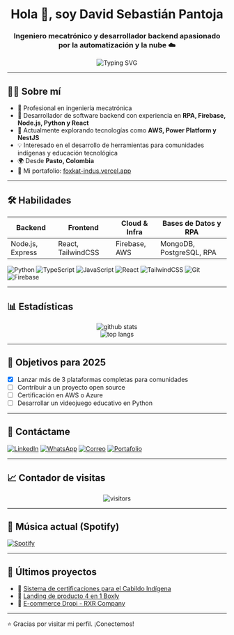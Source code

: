 <h1 align="center">Hola 👋, soy David Sebastián Pantoja</h1>
<h3 align="center">Ingeniero mecatrónico y desarrollador backend apasionado por la automatización y la nube ☁️</h3>

<p align="center">
  <img src="https://readme-typing-svg.herokuapp.com?font=Fira+Code&weight=600&size=22&pause=1000&color=35F7C8&center=true&vCenter=true&width=600&lines=Full+Stack+Developer;Especialista+en+RPA%2C+Backend+y+Cloud;apasionado+por+la+tecnología+y+el+código+limpio" alt="Typing SVG" />
</p>



---

## 🧑‍💻 Sobre mí

- 💼 Profesional en ingeniería mecatrónica  
- 🔁 Desarrollador de software backend con experiencia en **RPA, Firebase, Node.js, Python y React**  
- 🌱 Actualmente explorando tecnologías como **AWS, Power Platform y NestJS**
- 💡 Interesado en el desarrollo de herramientas para comunidades indígenas y educación tecnológica
- 🌍 Desde **Pasto, Colombia**
- 🧩 Mi portafolio: [foxkat-indus.vercel.app](https://foxkat-indus.vercel.app/)

---

## 🛠️ Habilidades

| Backend              | Frontend           | Cloud & Infra       | Bases de Datos y RPA |
|----------------------|--------------------|----------------------|------------------------|
| Node.js, Express     | React, TailwindCSS | Firebase, AWS        | MongoDB, PostgreSQL, RPA |

![Python](https://img.shields.io/badge/-Python-3776AB?style=flat&logo=python&logoColor=white)
![TypeScript](https://img.shields.io/badge/-TypeScript-3178C6?style=flat&logo=typescript&logoColor=white)
![JavaScript](https://img.shields.io/badge/-JavaScript-F7DF1E?style=flat&logo=javascript&logoColor=black)
![React](https://img.shields.io/badge/-React-61DAFB?style=flat&logo=react&logoColor=white)
![TailwindCSS](https://img.shields.io/badge/-TailwindCSS-38B2AC?style=flat&logo=tailwind-css&logoColor=white)
![Git](https://img.shields.io/badge/-Git-F05032?style=flat&logo=git&logoColor=white)
![Firebase](https://img.shields.io/badge/-Firebase-FFCA28?style=flat&logo=firebase&logoColor=white)

---

## 📊 Estadísticas

<p align="center">
  <img src="https://github-readme-stats.vercel.app/api?username=foxkat-indus&show_icons=true&theme=github_dark" alt="github stats" />
  <br/>
  <img src="https://github-readme-stats.vercel.app/api/top-langs/?username=foxkat-indus&layout=compact&theme=github_dark" alt="top langs" />
</p>

---

## 🎯 Objetivos para 2025

- [x] Lanzar más de 3 plataformas completas para comunidades
- [ ] Contribuir a un proyecto open source
- [ ] Certificación en AWS o Azure
- [ ] Desarrollar un videojuego educativo en Python

---

## 🔗 Contáctame

[![LinkedIn](https://img.shields.io/badge/-LinkedIn-0077B5?style=flat&logo=linkedin&logoColor=white)](https://www.linkedin.com/in/sebastian-pantoja/)
[![WhatsApp](https://img.shields.io/badge/-WhatsApp-25D366?style=flat&logo=whatsapp&logoColor=white)](https://wa.me/c/573113017303)
[![Correo](https://img.shields.io/badge/-Email-D14836?style=flat&logo=gmail&logoColor=white)](mailto:sebastiapantojachaves@gmail.com)
[![Portafolio](https://img.shields.io/badge/-Portafolio-black?style=flat&logo=vercel&logoColor=white)](https://foxkat-indus.vercel.app/)

---

## 📈 Contador de visitas

<p align="center">
  <img src="https://komarev.com/ghpvc/?username=foxkat-indus&label=Profile+Views&color=0e75b6&style=flat" alt="visitors" />
</p>

---

## 🎵 Música actual (Spotify)

<!-- ¡Esto es opcional! Necesita conexión con Spotify (mediante GitHub Actions + API) -->
<!-- Requiere configurar token personalizado -->
<!-- Puedes quitar esta sección si no usas Spotify -->

[![Spotify](https://spotify-now-playing-jade.vercel.app/api/spotify)](https://open.spotify.com/user/spotify)

---

## 🧩 Últimos proyectos

- 🔐 [Sistema de certificaciones para el Cabildo Indígena](https://foxkat-indus.vercel.app/)
- 🛒 [Landing de producto 4 en 1 Boxly](https://foxkat-indus.vercel.app/)
- 👟 [E-commerce Dropi - RXR Company](https://foxkat-indus.vercel.app/)

---

⭐ Gracias por visitar mi perfil. ¡Conectemos!

